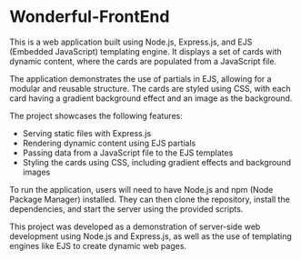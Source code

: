 # Wonderful-FrontEnd
This is a web application built using Node.js, Express.js, and EJS (Embedded JavaScript) templating engine. It displays a set of cards with dynamic content, where the cards are populated from a JavaScript file. 

The application demonstrates the use of partials in EJS, allowing for a modular and reusable structure. The cards are styled using CSS, with each card having a gradient background effect and an image as the background.

The project showcases the following features:

- Serving static files with Express.js
- Rendering dynamic content using EJS partials
- Passing data from a JavaScript file to the EJS templates
- Styling the cards using CSS, including gradient effects and background images

To run the application, users will need to have Node.js and npm (Node Package Manager) installed. They can then clone the repository, install the dependencies, and start the server using the provided scripts.

This project was developed as a demonstration of server-side web development using Node.js and Express.js, as well as the use of templating engines like EJS to create dynamic web pages.
